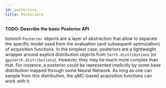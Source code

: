```yaml
---
id: posteriors
title: Posteriors
---
```


**TODO: Describe the basic Posterior API**

botorch `Posterior` objects are a layer of abstraction that allow to separate
the specific model used from the evaluation (and subsequent optimization) of
acquisition functions. In the simplest case, posteriors are a lightweight
wrapper around explicit distribution objects from `torch.distributions` (or
`gpytorch.distributions`). However, they may be much more complex than that.
For instance, a posterior could be represented implicitly by some base
distribution mapped through some Neural Network. As long as one can sample
from this distribution, the qMC-based acquisition functions can work with it.
